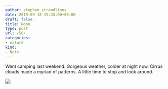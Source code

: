 ```yaml
---
author: stephen_strandlines
date: 2019-09-18 19:33:00+00:00
draft: false
title: None
type: post
url: /56/
categories:
- nature
kind:
- Note
---
```





Went camping last weekend. Gorgeous weather, colder at night now. Cirrus clouds made a myriad of patterns. A little time to stop and look around.





![](https://strandlines.blog/wp-content/uploads/2019/10/3a378da264.jpg)


